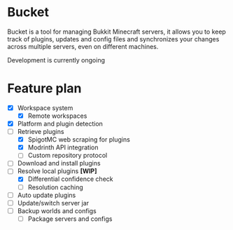 # Bucket

Bucket is a tool for managing Bukkit Minecraft servers, it allows you to keep track of
plugins, updates and config files and synchronizes your changes across multiple servers,
even on different machines.

Development is currently ongoing

# Feature plan
- [X] Workspace system
	- [X] Remote workspaces
- [X] Platform and plugin detection
- [ ] Retrieve plugins
	- [X] SpigotMC web scraping for plugins
	- [X] Modrinth API integration
	- [ ] Custom repository protocol
- [ ] Download and install plugins
- [ ] Resolve local plugins **[WIP]**
	- [X] Differential confidence check
	- [ ] Resolution caching
- [ ] Auto update plugins
- [ ] Update/switch server jar
- [ ] Backup worlds and configs
	- [ ] Package servers and configs
